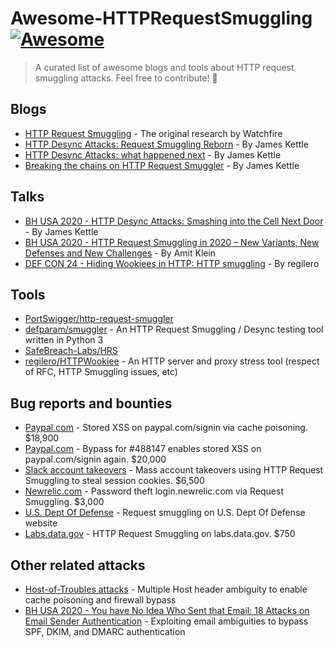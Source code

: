 # Awesome-HTTPRequestSmuggling [![Awesome](https://cdn.rawgit.com/sindresorhus/awesome/d7305f38d29fed78fa85652e3a63e154dd8e8829/media/badge.svg)]()
> A curated list of awesome blogs and tools about HTTP request smuggling attacks.   Feel free to contribute!  🍻

## Blogs
- [HTTP Request Smuggling](https://www.cgisecurity.com/lib/HTTP-Request-Smuggling.pdf) - The original research by Watchfire
- [HTTP Desync Attacks: Request Smuggling Reborn](https://portswigger.net/research/http-desync-attacks-request-smuggling-reborn) -  By James Kettle
- [HTTP Desync Attacks: what happened next](https://portswigger.net/research/http-desync-attacks-what-happened-next) - By James Kettle
- [Breaking the chains on HTTP Request Smuggler](https://portswigger.net/research/breaking-the-chains-on-http-request-smuggler) - By James Kettle

## Talks
- [BH USA 2020 - HTTP Desync Attacks: Smashing into the Cell Next Door](https://i.blackhat.com/USA-19/Wednesday/us-19-Kettle-HTTP-Desync-Attacks-Smashing-Into-The-Cell-Next-Door.pdf) - By James Kettle
- [BH USA 2020 - HTTP Request Smuggling in 2020 – New Variants, New Defenses and New Challenges](https://www.blackhat.com/us-20/briefings/schedule/#http-request-smuggling-in---new-variants-new-defenses-and-new-challenges-20019) - By Amit Klein
- [DEF CON 24 - Hiding Wookiees in HTTP: HTTP smuggling](https://infocon.org/cons/DEF%20CON/DEF%20CON%2024/DEF%20CON%2024%20presentations/DEF%20CON%2024%20-%20Regilero-Hiding-Wookiees-In-Http.pdf) - By regilero

## Tools
- [PortSwigger/http-request-smuggler](https://github.com/PortSwigger/http-request-smuggler)
- [defparam/smuggler](https://github.com/defparam/smuggler) - An HTTP Request Smuggling / Desync testing tool written in Python 3
- [SafeBreach-Labs/HRS](https://github.com/SafeBreach-Labs/HRS) 
- [regilero/HTTPWookiee](https://github.com/regilero/HTTPWookiee) - An HTTP server and proxy stress tool (respect of RFC, HTTP Smuggling issues, etc)

## Bug reports and bounties
- [Paypal.com](https://hackerone.com/reports/488147) - Stored XSS on paypal.com/signin via cache poisoning. $18,900
- [Paypal.com](https://hackerone.com/reports/510152) - Bypass for #488147 enables stored XSS on paypal.com/signin again. $20,000
- [Slack account takeovers](https://hackerone.com/reports/737140) - Mass account takeovers using HTTP Request Smuggling to steal session cookies. $6,500
- [Newrelic.com](https://hackerone.com/reports/498052) - Password theft login.newrelic.com via Request Smuggling. $3,000
- [U.S. Dept Of Defense](https://hackerone.com/reports/526880) - Request smuggling on U.S. Dept Of Defense website
- [Labs.data.gov](https://hackerone.com/reports/726773) - HTTP Request Smuggling on labs.data.gov. $750

## Other related attacks
- [Host-of-Troubles attacks](https://hostoftroubles.com) - Multiple Host header ambiguity to enable cache poisoning and firewall bypass
- [BH USA 2020 - You have No Idea Who Sent that Email: 18 Attacks on Email Sender Authentication](http://i.blackhat.com/USA-20/Thursday/us-20-Chen-You-Have-No-Idea-Who-Sent-That-Email-18-Attacks-On-Email-Sender-Authentication.pdf) - Exploiting email ambiguities to bypass SPF, DKIM, and DMARC authentication
